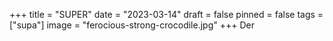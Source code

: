 +++
title = "SUPER"
date = "2023-03-14"
draft = false
pinned = false
tags = ["supa"]
image = "ferocious-strong-crocodile.jpg"
+++
Der
